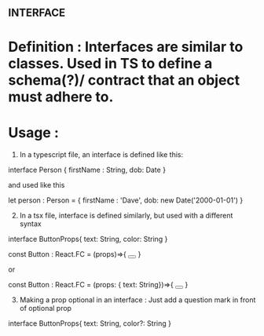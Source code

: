 ## INTERFACE 

# Definition : Interfaces are similar to classes. Used in TS to define a schema(?)/ contract that an object must adhere to.

# Usage : 

1. In a typescript file, an interface is defined like this: 

interface Person {
    firstName : String,
    dob: Date
}

and used like this

let person : Person = {
    firstName : 'Dave',
    dob: new Date('2000-01-01')
}

2. In a tsx file, interface is defined similarly, but used with a different syntax 

interface ButtonProps{
    text: String,
    color: String
}

const Button :  React.FC<ButtonProps> = (props)=>{
    <button></button>
}

or

const Button :  React.FC = (props: { text: String})=>{
    <button></button>
}

3. Making a prop optional in an interface : Just add a question mark in front of optional prop

interface ButtonProps{
    text: String,
    color?: String
}